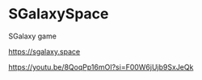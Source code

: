 # SGalaxySpace
SGalaxy game

https://sgalaxy.space

https://youtu.be/8QoqPp16mOI?si=F00W6jUjb9SxJeQk
